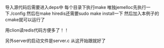 导入源代码后需要进入deps中
每个目录下执行make
唯独jemelloc先执行一下./config 然后在make
hiredis还需要sudo make install一下
然后加入本例子的cmake就可以运行了

用clion读redis代码方便多了！！

另外server的启动文件是server.c 从这开始跟就好了
